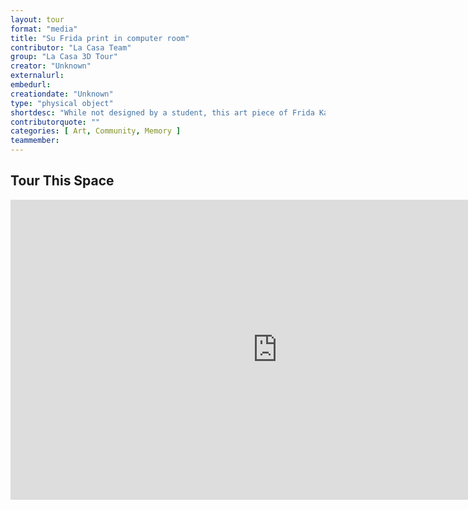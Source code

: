 ```yaml
---
layout: tour
format: "media"
title: "Su Frida print in computer room"
contributor: "La Casa Team"
group: "La Casa 3D Tour"
creator: "Unknown"
externalurl: 
embedurl: 
creationdate: "Unknown"
type: "physical object"
shortdesc: "While not designed by a student, this art piece of Frida Kahlowas given to La Casa to celebrate the strong women of La Casa."
contributorquote: ""
categories: [ Art, Community, Memory ]
teammember: 
---
```


## Tour This Space

<iframe width="853" height="480" src="https://my.matterport.com/show/?m=gv4FA5FjbQf&ss=164&sr=-3.11%2C.37&tag=1dBvBRQz7tz&pin-pos=6.84%2C4.59%2C-4.92" frameborder="0" allowfullscreen allow="xr-spatial-tracking"></iframe>